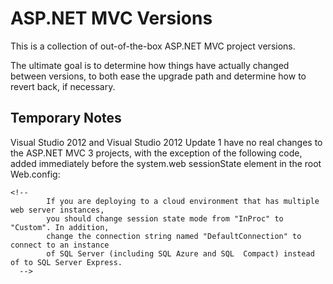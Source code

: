 ASP.NET MVC Versions
=================

This is a collection of out-of-the-box ASP.NET MVC project versions.

The ultimate goal is to determine how things have actually changed between versions, to both ease the upgrade path and determine how to revert back, if necessary.


Temporary Notes
----

Visual Studio 2012 and Visual Studio 2012 Update 1 have no real changes to the ASP.NET MVC 3 projects, with the exception of the following code, added immediately before the system.web sessionState element in the root Web.config:

    <!--
            If you are deploying to a cloud environment that has multiple web server instances,
            you should change session state mode from "InProc" to "Custom". In addition,
            change the connection string named "DefaultConnection" to connect to an instance
            of SQL Server (including SQL Azure and SQL  Compact) instead of to SQL Server Express.
      -->
